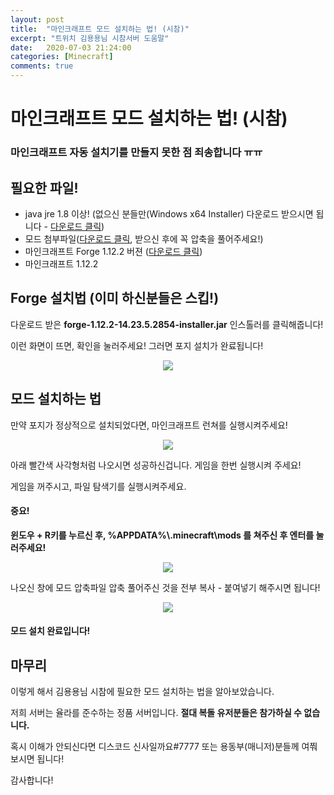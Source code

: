 ```yaml
---
layout: post
title:  "마인크래프트 모드 설치하는 법! (시참)"
excerpt: "트위치 김용용님 시참서버 도움말"
date:   2020-07-03 21:24:00
categories: [Minecraft]
comments: true
---
```


# 마인크래프트 모드 설치하는 법! (시참)

### 마인크래프트 자동 설치기를 만들지 못한 점 죄송합니다 ㅠㅠ

## 필요한 파일!

- java jre 1.8 이상! (없으신 분들만(Windows x64 Installer) 다운로드 받으시면 됩니다 - [다운로드 클릭](https://www.oracle.com/java/technologies/javase-jdk14-downloads.html#license-lightbox))
- 모드 첨부파일([다운로드 클릭](https://www.dropbox.com/s/y2yurfu3vrpbbaw/mods.zip?dl=1), 받으신 후에 꼭 압축을 풀어주세요!)
- 마인크래프트 Forge 1.12.2 버젼 ([다운로드 클릭](https://www.dropbox.com/s/kv3g3uvw7culi63/forge-1.12.2-14.23.5.2854-installer.jar?dl=1))
- 마인크래프트 1.12.2

## Forge 설치법 (이미 하신분들은 스킵!)

다운로드 받은 **forge-1.12.2-14.23.5.2854-installer.jar** 인스톨러를 클릭해줍니다!

이런 화면이 뜨면, 확인을 눌러주세요! 그러면 포지 설치가 완료됩니다!

<p align="center">
  <img align ="center" src = "https://i.ibb.co/X5nJDfZ/forge.png">
</p>

## 모드 설치하는 법

만약 포지가 정상적으로 설치되었다면, 마인크래프트 런쳐를 실행시켜주세요!

<p align="center">
  <img align ="center" src = "https://i.ibb.co/7NQgHX6/forge.png">
</p>

아래 빨간색 사각형처럼 나오시면 성공하신겁니다. 게임을 한번 실행시켜 주세요!

게임을 꺼주시고, 파일 탐색기를 실행시켜주세요.

#### 중요!

**윈도우 + R키를 누르신 후, %APPDATA%\\.minecraft\mods 를 쳐주신 후 엔터를 눌러주세요!**

<p align="center">
  <img align ="center" src = "https://i.ibb.co/fFR6d9m/image.png">
</p>

나오신 창에 모드 압축파일 압축 풀어주신 것을 전부 복사 - 붙여넣기 해주시면 됩니다!

<p align="center">
  <img align ="center" src = "https://i.ibb.co/gFKr8m8/howitshouldlook.png">
</p>

#### 모드 설치 완료입니다!

## 마무리

이렇게 해서 김용용님 시참에 필요한 모드 설치하는 법을 알아보았습니다.

저희 서버는 율라를 준수하는 정품 서버입니다. **절대 복돌 유저분들은 참가하실 수 없습니다.**

혹시 이해가 안되신다면 디스코드 신사일까요#7777 또는 용동부(매니저)분들께 여쭤보시면 됩니다!

감사합니다!

<script src="https://utteranc.es/client.js" repo="justiceserv/leonids" issue-term="pathname" theme="github-light" crossorigin="anonymous" async> </script>
